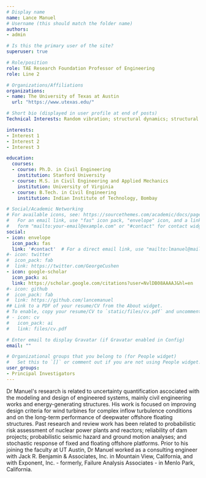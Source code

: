 ```yaml
---
# Display name
name: Lance Manuel
# Username (this should match the folder name)
authors:
- admin

# Is this the primary user of the site?
superuser: true

# Role/position
role: TAE Research Foundation Professor of Engineering
role: Line 2

# Organizations/Affiliations
organizations:
- name: The University of Texas at Austin
  url: "https://www.utexas.edu/"

# Short bio (displayed in user profile at end of posts)
Technical Interests: Random vibration; structural dynamics; structural reliability; atmospheric inflow turbulence simulation for wind turbine loads analysis; computational methods for windstorm field generation; performance of deepwater offshore platforms; probabilistic seismic hazard analysis

interests:
- Interest 1
- Interest 2
- Interest 3

education:
  courses:
  - course: Ph.D. in Civil Engineering
    institution: Stanford University
  - course: M.S. in Civil Engineering and Applied Mechanics
    institution: University of Virginia
  - course: B.Tech. in Civil Engineering
    institution: Indian Institute of Technology, Bombay

# Social/Academic Networking
# For available icons, see: https://sourcethemes.com/academic/docs/page-builder/#icons
#   For an email link, use "fas" icon pack, "envelope" icon, and a link in the
#   form "mailto:your-email@example.com" or "#contact" for contact widget.
social:
- icon: envelope
  icon_pack: fas
  link: '#contact'  # For a direct email link, use "mailto:lmanuel@mail.utexas.edu".
#- icon: twitter
#  icon_pack: fab
#  link: https://twitter.com/GeorgeCushen
- icon: google-scholar
  icon_pack: ai
  link: https://scholar.google.com/citations?user=NvlDB08AAAAJ&hl=en
#- icon: github
#  icon_pack: fab
#  link: https://github.com/lancemanuel
## Link to a PDF of your resume/CV from the About widget.
# To enable, copy your resume/CV to `static/files/cv.pdf` and uncomment the lines below.
# - icon: cv
#   icon_pack: ai
#   link: files/cv.pdf

# Enter email to display Gravatar (if Gravatar enabled in Config)
email: ""

# Organizational groups that you belong to (for People widget)
#   Set this to `[]` or comment out if you are not using People widget.
user_groups:
- Principal Investigators
---
```


Dr Manuel's research is related to uncertainty quantification ascociated with the modeling and design of engineered systems, mainly civil engineering works and energy-generating structures. His work is focused on improving design criteria for wind turbines for complex inflow turbulence conditions and on the long-term performance of deepwater offshore floating structures. Past research and review work has been related to probabilistic risk assessment of nuclear power plants and reactors; reliability of dam projects; probabilistic seismic hazard and ground motion analyses; and stochastic response of fixed and floating offshore platforms. Prior to his joining the faculty at UT Austin, Dr Manuel worked as a consulting engineer with Jack R. Benjamin & Associates, Inc. in Mountain View, California, and with Exponent, Inc. - formerly, Failure Analysis Associates - in Menlo Park, California.
